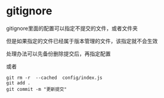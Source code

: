 # gitignore

gitignore里面的配置可以指定不提交的文件，或者文件夹

但是如果指定的文件已经属于版本管理的文件，该指定就不会生效

处理办法可以先备份删除提交后，再指定配置



或者 

```
git rm -r  --cached  config/index.js
git add .
git commit -m "更新提交"
```